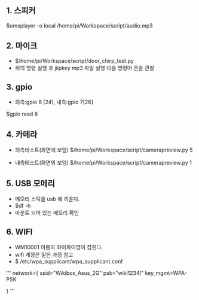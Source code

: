
##  1. 스피커
  $omxplayer -o local /home/pi/Workspace/script/audio.mp3
##  2. 마이크

  - $/home/pi/Workspace/script/door_chirp_test.py 
  - 위의 명령 실행 후 jiipkey mp3 파일 실행 다음 명령어 콘솔 관찰
##  3. gpio
  - 외측:gpio 8 [24], 내측:gpio 7[26]
  
  $gpio read 8
  
##  4. 카메라
  - 외측테스트(화면에 보임)
  $/home/pi/Workspace/script/camerapreview.py 5   
  
  - 내측테스트(화면의 보임)
  $/home/pi/Workspace/script/camerapreview.py 1
  
##  5. USB 모메리 
  - 메모리 스틱을 usb  에 끼운다.
  - $df -h 
  - 마운트 되어 있는 메모리 확인 
  
##  6. WIFI
  - WM10001 이름의 와이파이명이 잡힌다.
  - wifi 계정은 밑은 과정 참고 
  - $ /etc/wpa_supplicant/wpa_supplicant.conf

  '''
  network={
        ssid="Wikibox_Asus_2G"
        psk="wiki1234!"
        key_mgmt=WPA-PSK
        
  }
  '''
